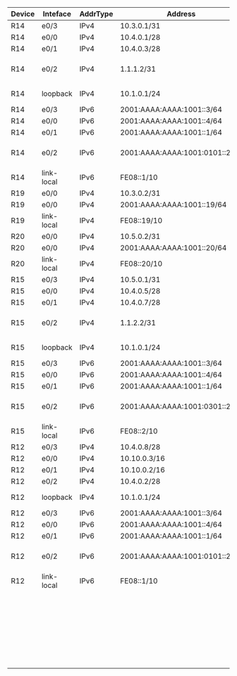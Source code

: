 | Device | Inteface   | AddrType | Address                        | Network                       | Description                     |
| ------ | ---------- | -------- | ------------------------------ | ----------------------------- | ------------------------------- |
| R14    | e0/3       | IPv4     | 10.3.0.1/31                    | 10.3.0.0/16                   | R14 to R19                      |
| R14    | e0/0       | IPv4     | 10.4.0.1/28                    | 10.4.0.0/16                   | R14 to R12                      |
| R14    | e0/1       | IPv4     | 10.4.0.3/28                    | 10.4.0.0/16                   | R14 to R13                      |
| R14    | e0/2       | IPv4     | 1.1.1.2/31                     | 1.1.1.0/31                    | R14 to R22(маленький провайдер) |
| R14    | loopback   | IPv4     | 10.1.0.1/24                    | 10.1.0.0/24                   | Loopback for  Management        |
| R14    | e0/3       | IPv6     | 2001:AAAA:AAAA:1001::3/64      | 2001:AAAA:AAAA:1001::/64      | R14 to R19                      |
| R14    | e0/0       | IPv6     | 2001:AAAA:AAAA:1001::4/64      | 2001:AAAA:AAAA:1001::/64      | R14 to R12                      |
| R14    | e0/1       | IPv6     | 2001:AAAA:AAAA:1001::1/64      | 2001:AAAA:AAAA:1001::/64      | R14 to R13                      |
| R14    | e0/2       | IPv6     | 2001:AAAA:AAAA:1001:0101::2/80 | 2001:AAAA:AAAA:1001:0101::/80 | R14 to R22(маленький провайдер) |
| R14    | link-local | IPv6     | FE08::1/10                     | FE08::/10                     | link-local for  Management      |
| R19    | e0/0       | IPv4     | 10.3.0.2/31                    | 10.3.0.0/16                   | R19 to R14                      |
| R19    | e0/0       | IPv4     | 2001:AAAA:AAAA:1001::19/64     | 2001:AAAA:AAAA:1001::/64      | R19 to R14                      |
| R19    | link-local | IPv4     | FE08::19/10                    | FE08::/10                     |                                 |
| R20    | e0/0       | IPv4     | 10.5.0.2/31                    | 10.5.0.0/16                   | R20 to R15                      |
| R20    | e0/0       | IPv4     | 2001:AAAA:AAAA:1001::20/64     | 2001:AAAA:AAAA:1001::/64      | R20 to R15                      |
| R20    | link-local | IPv4     | FE08::20/10                    | FE08::/10                     |                                 |
| R15    | e0/3       | IPv4     | 10.5.0.1/31                    | 10.5.0.0/16                   | R14 to R19                      |
| R15    | e0/0       | IPv4     | 10.4.0.5/28                    | 10.4.0.0/16                   | R14 to R12                      |
| R15    | e0/1       | IPv4     | 10.4.0.7/28                    | 10.4.0.0/16                   | R14 to R13                      |
| R15    | e0/2       | IPv4     | 1.1.2.2/31                     | 1.1.2.0/31                    | R14 to R22(маленький провайдер) |
| R15    | loopback   | IPv4     | 10.1.0.1/24                    | 10.1.0.0/24                   | Loopback for  Management        |
| R15    | e0/3       | IPv6     | 2001:AAAA:AAAA:1001::3/64      | 2001:AAAA:AAAA:1001::/64      | R14 to R19                      |
| R15    | e0/0       | IPv6     | 2001:AAAA:AAAA:1001::4/64      | 2001:AAAA:AAAA:1001::/64      | R14 to R12                      |
| R15    | e0/1       | IPv6     | 2001:AAAA:AAAA:1001::1/64      | 2001:AAAA:AAAA:1001::/64      | R14 to R13                      |
| R15    | e0/2       | IPv6     | 2001:AAAA:AAAA:1001:0301::2/80 | 2001:AAAA:AAAA:1001:0301::/80 | R14 to R22(маленький провайдер) |
| R15    | link-local | IPv6     | FE08::2/10                     | FE08::/10                     | link-local for  Management      |
| R12    | e0/3       | IPv4     | 10.4.0.8/28                    | 10.4.0.0/16                   | R12 to R15                      |
| R12    | e0/0       | IPv4     | 10.10.0.3/16                   | 10.10.0.0/16                  | R12 to SW4                      |
| R12    | e0/1       | IPv4     | 10.10.0.2/16                   | 10.10.0.0/16                  | R12 to SW5                      |
| R12    | e0/2       | IPv4     | 10.4.0.2/28                    | 10.4.0.0/16                   | R12 to R14                      |
| R12    | loopback   | IPv4     | 10.1.0.1/24                    | 10.1.0.0/24                   | Loopback for  Management        |
| R12    | e0/3       | IPv6     | 2001:AAAA:AAAA:1001::3/64      | 2001:AAAA:AAAA:1001::/64      | R14 to R19                      |
| R12    | e0/0       | IPv6     | 2001:AAAA:AAAA:1001::4/64      | 2001:AAAA:AAAA:1001::/64      | R14 to R12                      |
| R12    | e0/1       | IPv6     | 2001:AAAA:AAAA:1001::1/64      | 2001:AAAA:AAAA:1001::/64      | R14 to R13                      |
| R12    | e0/2       | IPv6     | 2001:AAAA:AAAA:1001:0101::2/80 | 2001:AAAA:AAAA:1001:0101::/80 | R14 to R22(маленький провайдер) |
| R12    | link-local | IPv6     | FE08::1/10                     | FE08::/10                     | link-local for  Management      |
|        |            |          |                                |                               |                                 |
|        |            |          |                                |                               |                                 |
|        |            |          |                                |                               |                                 |
|        |            |          |                                |                               |                                 |
|        |            |          |                                |                               |                                 |
|        |            |          |                                |                               |                                 |
|        |            |          |                                |                               |                                 |
|        |            |          |                                |                               |                                 |
|        |            |          |                                |                               |                                 |
|        |            |          |                                |                               |                                 |
|        |            |          |                                |                               |                                 |
|        |            |          |                                |                               |                                 |
|        |            |          |                                |                               |                                 |
|        |            |          |                                |                               |                                 |
|        |            |          |                                |                               |                                 |
|        |            |          |                                |                               |                                 |
|        |            |          |                                |                               |                                 |
|        |            |          |                                |                               |                                 |
|        |            |          |                                |                               |                                 |
|        |            |          |                                |                               |                                 |
|        |            |          |                                |                               |                                 |
|        |            |          |                                |                               |                                 |
|        |            |          |                                |                               |                                 |
|        |            |          |                                |                               |                                 |
|        |            |          |                                |                               |                                 |
|        |            |          |                                |                               |                                 |
|        |            |          |                                |                               |                                 |
|        |            |          |                                |                               |                                 |
|        |            |          |                                |                               |                                 |
